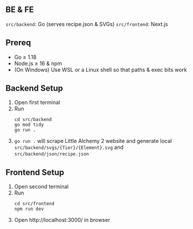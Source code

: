 ## BE & FE
`src/backend`: Go (serves recipe.json & SVGs)
`src/frontend`: Next.js

## Prereq
- Go ≥ 1.18
- Node.js ≥ 16 & npm
- (On Windows) Use WSL or a Linux shell so that paths & exec bits work

## Backend Setup
1. Open first terminal
2. Run
    ```
    cd src/backend
    go mod tidy
    go run .
    ```
3. `go run .` will scrape Little Alchemy 2 website and generate local `src/backend/svgs/{Tier}/{Element}.svg` and `src/backend/json/recipe.json`

## Frontend Setup
1. Open second terminal
2. Run
    ```
    cd src/frontend
    npm run dev
    ```
3. Open http://localhost:3000/ in browser
